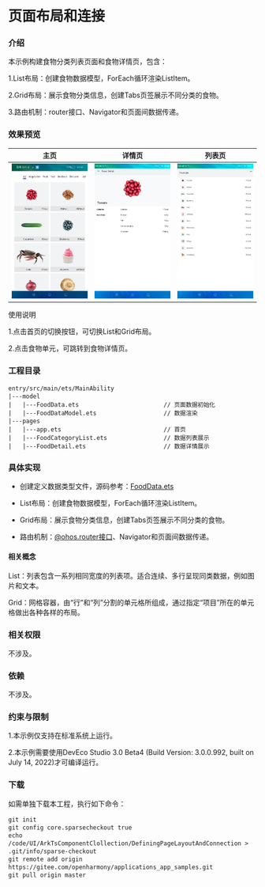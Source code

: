 # 页面布局和连接

### 介绍

本示例构建食物分类列表页面和食物详情页，包含：

1.List布局：创建食物数据模型，ForEach循环渲染ListItem。

2.Grid布局：展示食物分类信息，创建Tabs页签展示不同分类的食物。

3.路由机制：router接口、Navigator和页面间数据传递。

### 效果预览

| 主页                                        |详情页|列表页|
|-------------------------------------------|--------------------------------------|--------------------------------------|
| ![](screenshots/device/FoodCategory.jpeg) |![](screenshots/device/FoodDetail.png)| ![](screenshots/device/FoodList.png) |

使用说明

1.点击首页的切换按钮，可切换List和Grid布局。

2.点击食物单元，可跳转到食物详情页。

### 工程目录
```
entry/src/main/ets/MainAbility
|---model
|   |---FoodData.ets                        // 页面数据初始化
|   |---FoodDataModel.ets                   // 数据渲染
|---pages
|   |---app.ets                             // 首页
|   |---FoodCategoryList.ets                // 数据列表展示
|   |---FoodDetail.ets                      // 数据详情展示
```

### 具体实现

* 创建定义数据类型文件，源码参考：[FoodData.ets](https://gitee.com/yan-huan369/applications_app_samples_readmeRetify/blob/master/code/UI/ArkTsComponentClollection/DefiningPageLayoutAndConnection/entry/src/main/ets/MainAbility/model/FoodData.ets)

* List布局：创建食物数据模型，ForEach循环渲染ListItem。

* Grid布局：展示食物分类信息，创建Tabs页签展示不同分类的食物。

* 路由机制：[@ohos.router接口](https://gitee.com/openharmony/docs/blob/master/zh-cn/application-dev/reference/apis/js-apis-router.md)、Navigator和页面间数据传递。

#### 相关概念

List：列表包含一系列相同宽度的列表项。适合连续、多行呈现同类数据，例如图片和文本。

Grid：网格容器，由“行”和“列”分割的单元格所组成，通过指定“项目”所在的单元格做出各种各样的布局。

### 相关权限

不涉及。

### 依赖

不涉及。

### 约束与限制

1.本示例仅支持在标准系统上运行。

2.本示例需要使用DevEco Studio 3.0 Beta4 (Build Version: 3.0.0.992, built on July 14, 2022)才可编译运行。

### 下载

如需单独下载本工程，执行如下命令：
```
git init
git config core.sparsecheckout true
echo /code/UI/ArkTsComponentClollection/DefiningPageLayoutAndConnection > .git/info/sparse-checkout
git remote add origin https://gitee.com/openharmony/applications_app_samples.git
git pull origin master
```
